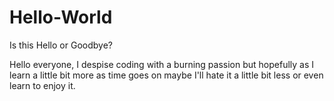 # Hello-World
Is this Hello or Goodbye?

Hello everyone, I despise coding with a burning passion but hopefully as I learn a little bit more as time goes on 
maybe I'll hate it a little bit less or even learn to enjoy it.
